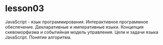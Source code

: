 # lesson03
JavaScript - язык программирования. Интерактивное программное обеспечение. Декларативные и императивные языки. Концепция скевоморфизма и событийная модель управления. Цели и задачи языка JavaScript. Понятие алгоритма.
